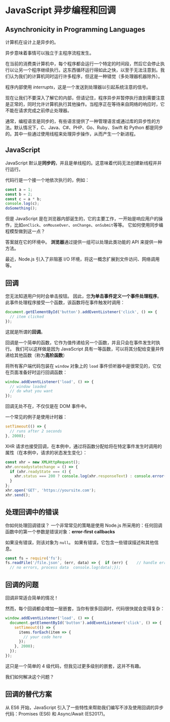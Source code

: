 # JavaScript 异步编程和回调

## Asynchronicity in Programming Languages

计算机在设计上是异步的。

异步意味着事情可以独立于主程序流程发生。

在当前的消费类计算机中，每个程序都会运行一个特定的时间段，然后它会停止执行以让另一个程序继续执行。这东西循环运行得如此之快，以至于无法注意到。我们认为我们的计算机同时运行许多程序，但这是一种错觉（多处理器机器除外）。

程序内部使用 *interrupts*，这是一个发送到处理器以引起系统注意的信号。

现在让我们不要深入了解它的内部，但请记住，程序异步并暂停执行直到需要注意是正常的，同时允许计算机执行其他操作。当程序正在等待来自网络的响应时，它不能在请求完成之前停止处理器。

通常，编程语言是同步的，有些语言提供了一种管理语言或通过库的异步性的方法。默认情况下，C、Java、C#、PHP、Go、Ruby、Swift 和 Python 都是同步的。其中一些通过使用线程来处理异步操作，从而产生一个新进程。

## JavaScript

JavaScript 默认是**同步的**，并且是单线程的。这意味着代码无法创建新线程并并行运行。

代码行是一个接一个地依次执行的，例如：

```js
const a = 1;
const b = 2;
const c = a * b;
console.log(c);
doSomething();
```

但是 JavaScript 是在浏览器内部诞生的，它的主要工作，一开始是响应用户的操作，比如`onClick`、`onMouseOver`、`onChange`、`onSubmit`等等。 它如何使用同步编程模型做到这一点？

答案就在它的环境中。 **浏览器**通过提供一组可以处理此类功能的 API 来提供一种方法。

最近，Node.js 引入了非阻塞 I/O 环境，将这一概念扩展到文件访问、网络调用等。

## 回调

您无法知道用户何时会单击按钮。 因此，您**为单击事件定义一个事件处理程序**。 此事件处理程序接受一个函数，该函数将在事件触发时调用：

```js
document.getElementById('button').addEventListener('click', () => {
  // item clicked
});
```

这就是所谓的**回调**。

回调是一个简单的函数，它作为值传递给另一个函数，并且只会在事件发生时执行。 我们可以这样做是因为 JavaScript 具有一等函数，可以将其分配给变量并传递给其他函数（称为**高阶函数**）

将所有客户端代码包装在 `window` 对象上的 `load` 事件侦听器中是很常见的，它仅在页面准备好时运行回调函数：

```js
window.addEventListener('load', () => {
  // window loaded
  // do what you want
});
```

回调无处不在，不仅仅是在 DOM 事件中。

一个常见的例子是使用计时器：

```js
setTimeout(() => {
  // runs after 2 seconds
}, 2000);
```

XHR 请求也接受回调，在本例中，通过将函数分配给将在特定事件发生时调用的属性（在本例中，请求的状态发生变化）：

```js
const xhr = new XMLHttpRequest();
xhr.onreadystatechange = () => {
  if (xhr.readyState === 4) {
    xhr.status === 200 ? console.log(xhr.responseText) : console.error('error');
  }
};
xhr.open('GET', 'https://yoursite.com');
xhr.send();
```

## 处理回调中的错误

你如何处理回调错误？ 一个非常常见的策略是使用 Node.js 所采用的：任何回调函数中的第一个参数是错误对象：**error-first callbacks**

如果没有错误，则该对象为 `null`。 如果有错误，它包含一些错误描述和其他信息。

```js
const fs = require('fs');
fs.readFile('/file.json', (err, data) => {  if (err) {    // handle error    console.log(err);    return;  }
  // no errors, process data  console.log(data);});
```

## 回调的问题

回调非常适合简单的情况！

然而，每个回调都会增加一层嵌套，当你有很多回调时，代码很快就会变得复杂：

```js
window.addEventListener('load', () => {
  document.getElementById('button').addEventListener('click', () => {
    setTimeout(() => {
      items.forEach(item => {
        // your code here
      });
    }, 2000);
  });
});
```

这只是一个简单的 4 级代码，但我见过更多级别的嵌套，这并不有趣。

我们如何解决这个问题？

## 回调的替代方案

从 ES6 开始，JavaScript 引入了一些特性来帮助我们编写不涉及使用回调的异步代码：Promises (ES6) 和 Async/Await (ES2017)。
